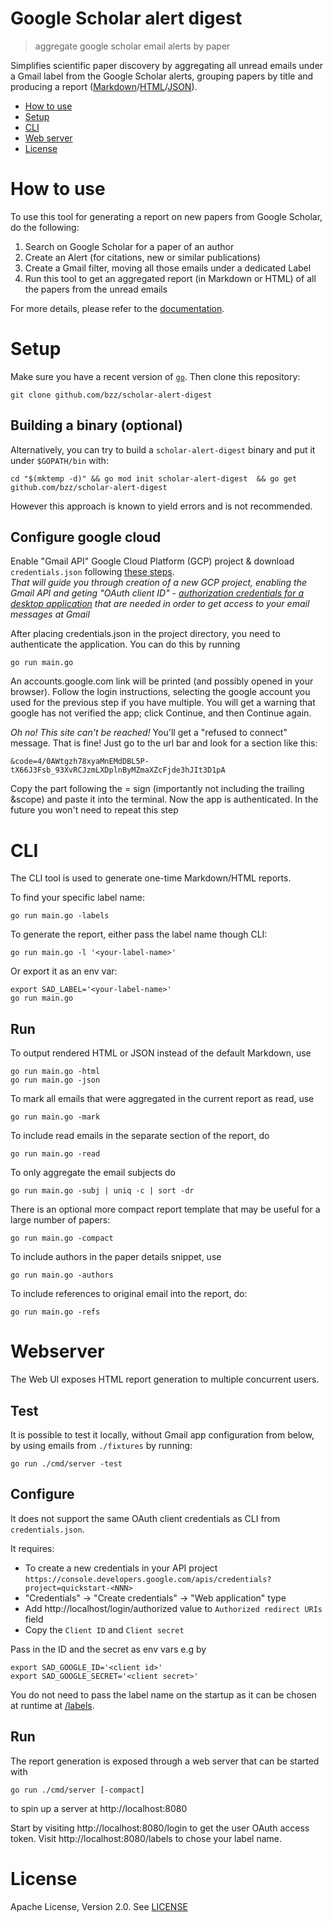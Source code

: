 # Google Scholar alert digest
> aggregate google scholar email alerts by paper

Simplifies scientific paper discovery by aggregating all unread emails under
a Gmail label from the Google Scholar alerts, grouping papers by title and producing a report ([Markdown](https://gist.github.com/bzz/1e8445f71db03a7d57d94147279ee09f)/[HTML](https://gist.github.com/bzz/e1e3ef3e0cdabc254f4e75bfa5511bcb)/[JSON](https://gist.github.com/bzz/4feeec459bcd1ec21f919eaeb163ac7a)).

* [How to use](#how-to-use)
* [Setup](#setup)
* [CLI](#cli)
* [Web server](#web-server)
* [License](#license)

# How to use

To use this tool for generating a report on new papers from Google Scholar, do the following:

 1. Search on Google Scholar for a paper of an author
 2. Create an Alert (for citations, new or similar publications)
 3. Create a Gmail filter, moving all those emails under a dedicated Label
 4. Run this tool to get an aggregated report (in Markdown or HTML) of all the papers from the unread emails

For more details, please refer to the [documentation](/docs).

# Setup

Make sure you have a recent version of [`go`](https://golang.org). Then clone this repository:

```shell
git clone github.com/bzz/scholar-alert-digest
```

## Building a binary (optional)

Alternatively, you can try to build a `scholar-alert-digest` binary and put it under `$GOPATH/bin` with:

```shell
cd "$(mktemp -d)" && go mod init scholar-alert-digest  && go get github.com/bzz/scholar-alert-digest
```

However this approach is known to yield errors and is not recommended.

## Configure google cloud

Enable "Gmail API" Google Cloud Platform (GCP) project & download `credentials.json` following [these steps](https://developers.google.com/gmail/api/quickstart/go#prerequisites).</br>
_That will guide you through creation of a new GCP project, enabling the Gmail API and geting "OAuth client ID" - [authorization credentials for a desktop application](https://developers.google.com/workspace/guides/create-credentials#oauth-client-id) that are needed in order to get access to your email messages at Gmail_

After placing credentials.json in the project directory, you need to authenticate the application. You can do this by running

```shell
go run main.go
```

An accounts.google.com link will be printed (and possibly opened in your browser). Follow the login instructions, selecting the google account you used for the previous step if you have multiple. You will get a warning that google has not verified the app; click Continue, and then Continue again. 

_Oh no! This site can't be reached!_ You'll get a "refused to connect" message. That is fine! Just go to the url bar and look for a section like this:

```
&code=4/0AWtgzh78xyaMnEMdDBL5P-tX66J3Fsb_93XvRCJzmLXDplnByMZmaXZcFjde3hJIt3D1pA
```

Copy the part following the = sign (importantly not including the trailing &scope) and paste it into the terminal. Now the app is authenticated. In the future you won't need to repeat this step

# CLI

The CLI tool is used to generate one-time Markdown/HTML reports.

To find your specific label name:

```shell
go run main.go -labels
```

To generate the report, either pass the label name though CLI:

```shell
go run main.go -l '<your-label-name>'
```

Or export it as an env var:

```shell
export SAD_LABEL='<your-label-name>'
go run main.go
```

## Run
To output rendered HTML or JSON instead of the default Markdown, use
```shell
go run main.go -html
go run main.go -json
```

To mark all emails that were aggregated in the current report as read, use
```shell
go run main.go -mark
```

To include read emails in the separate section of the report, do
```shell
go run main.go -read
```

To only aggregate the email subjects do
```
go run main.go -subj | uniq -c | sort -dr
```

There is an optional more compact report template that may be useful for a large number of papers:
```shell
go run main.go -compact
```

To include authors in the paper details snippet, use
```shell
go run main.go -authors
```

To include references to original email into the report, do:
```shell
go run main.go -refs
```

# Webserver
The Web UI exposes HTML report generation to multiple concurrent users.

## Test
It is possible to test it locally, without Gmail app configuration from below, by using emails from `./fixtures` by running:

```
go run ./cmd/server -test
```

## Configure
It does not support the same OAuth client credentials as CLI from `credentials.json`.

It requires:
 - To create a new credentials in your API project `https://console.developers.google.com/apis/credentials?project=quickstart-<NNN>`
 - "Credentials" -> "Create credentials" -> "Web application" type
 - Add http://localhost/login/authorized value to `Authorized redirect URIs` field
 - Copy the `Client ID` and `Client secret`

Pass in the ID and the secret as env vars e.g by
```shell
export SAD_GOOGLE_ID='<client id>'
export SAD_GOOGLE_SECRET='<client secret>'
```

You do not need to pass the label name on the startup as it can be chosen at
runtime at [/labels](http://localhost:8080/labels).

## Run
The report generation is exposed through a web server that can be started with
```
go run ./cmd/server [-compact]
```

to spin up a server at http://localhost:8080

Start by visiting http://localhost:8080/login to get the user OAuth access token.
Visit http://localhost:8080/labels to chose your label name.

# License

Apache License, Version 2.0. See [LICENSE](LICENSE)
